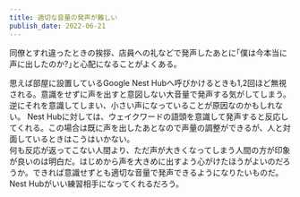 ```yaml
---
title: 適切な音量の発声が難しい
publish_date: 2022-06-21
---
```

同僚とすれ違ったときの挨拶、店員への礼などで発声したあとに｢僕は今本当に声に出したのか?｣と心配になることがよくある。

思えば部屋に設置しているGoogle Nest Hubへ呼びかけるときも1,2回ほど無視される。意識をせずに声を出すと意図しない大音量で発声する気がしてしまう。逆にそれを意識してしまい、小さい声になっていることが原因なのかもしれない。
Nest Hubに対しては、ウェイクワードの語頭を意識して発声すると反応してくれる。この場合は既に声を出したあとなので声量の調整ができるが、人と対面しているときはこうはいかない。  
何も反応が返ってこない人間より、ただ声が大きくなってしまう人間の方が印象が良いのは明白だ。はじめから声を大きめに出すよう心がけたほうがよいのだろうか。できれば意識せずとも適切な音量で発声できるようになりたいものだ。Nest Hubがいい練習相手になってくれるだろう。
